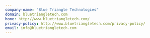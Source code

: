 ```yaml
---
company-name: "Blue Triangle Technologies"
domain: bluetriangletech.com
home: http://www.bluetriangletech.com/
privacy-policy: http://www.bluetriangletech.com/privacy-policy/
email: info@bluetriangletech.com
---
```




